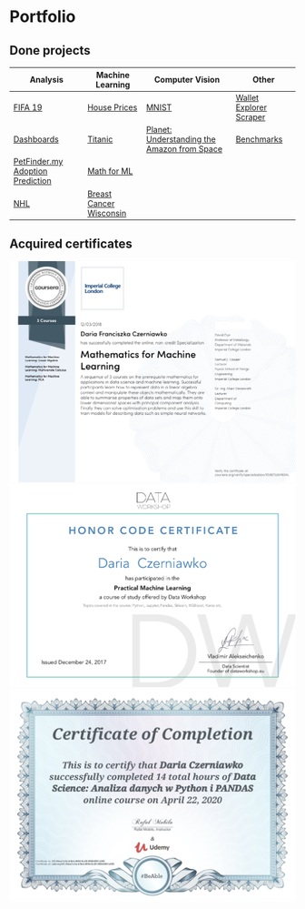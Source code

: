 # Portfolio



## Done projects

Analysis | Machine Learning | Computer Vision | Other
--- | --- | --- | ---
[FIFA 19](fifa_19) | [House Prices](house_prices) | [MNIST](mnist) | [Wallet Explorer Scraper](walletexplorer_scraper)
[Dashboards](dashboards) | [Titanic](titanic)  |  [Planet: Understanding the Amazon from Space](https://www.kaggle.com/c/planet-understanding-the-amazon-from-space)  | [Benchmarks](benchmark)
[PetFinder.my Adoption Prediction](https://www.kaggle.com/c/petfinder-adoption-prediction) | [Math for ML](math_for_ml) | &nbsp; | &nbsp;
[NHL](nhl)| [Breast Cancer Wisconsin](https://www.kaggle.com/uciml/breast-cancer-wisconsin-data) | &nbsp; | &nbsp; 
 


## Acquired certificates
[![Coursera: Mathematics for ML](images/coursera_math_for_ml.png)](https://www.coursera.org/account/accomplishments/specialization/certificate/XS697UAM6XAL)
[![Data Workshop](images/dataworkshop.png)](images/dataworkshop.png)
[![Udemy](images/udemy.png)](images/udemy.png)

